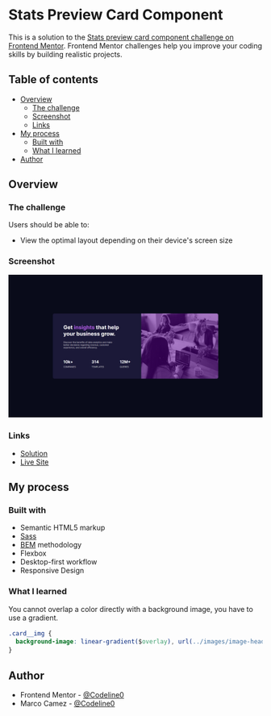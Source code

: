 # Stats Preview Card Component

This is a solution to the [Stats preview card component challenge on Frontend Mentor](https://www.frontendmentor.io/challenges/stats-preview-card-component-8JqbgoU62). Frontend Mentor challenges help you improve your coding skills by building realistic projects. 

## Table of contents

- [Overview](#overview)
  - [The challenge](#the-challenge)
  - [Screenshot](#screenshot)
  - [Links](#links)
- [My process](#my-process)
  - [Built with](#built-with)
  - [What I learned](#what-i-learned)
- [Author](#author)

## Overview

### The challenge

Users should be able to:

- View the optimal layout depending on their device's screen size

### Screenshot

![](./screenshot.png)

### Links

- [Solution](https://www.frontendmentor.io/solutions/responsive-stats-card-using-html5-sass-and-bem-methodology-7h2GBEldm)
- [Live Site](https://codeline0.github.io/Stats-Preview-Card/)

## My process

### Built with

- Semantic HTML5 markup
- [Sass](https://sass-lang.com/)
- [BEM](http://getbem.com/) methodology
- Flexbox
- Desktop-first workflow
- Responsive Design

### What I learned

You cannot overlap a color directly with a background image, you have to use a gradient.

```css
.card__img {
  background-image: linear-gradient($overlay), url(../images/image-header-desktop.jpg);
}
```

## Author

- Frontend Mentor - [@Codeline0](https://www.frontendmentor.io/profile/Codeline0)
- Marco Camez - [@Codeline0](https://www.github.com/CodeLine0)


